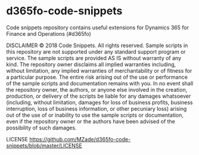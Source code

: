 # d365fo-code-snippets
Code snippets repository contains useful extensions for Dynamics 365 for Finance and Operations (#d365fo)


DISCLAIMER
© 2018 Code Snippets. All rights reserved. Sample scripts in this repository are not supported under any standard support program or service. The sample scripts are provided AS IS without warranty of any kind. The repository owner disclaims all implied warranties including, without limitation, any implied warranties of merchantability or of fitness for a particular purpose. The entire risk arising out of the use or performance of the sample scripts and documentation remains with you. In no event shall the repository owner, the authors, or anyone else involved in the creation, production, or delivery of the scripts be liable for any damages whatsoever (including, without limitation, damages for loss of business profits, business interruption, loss of business information, or other pecuniary loss) arising out of the use of or inability to use the sample scripts or documentation, even if the repository owner or the authors have been advised of the possibility of such damages.

LICENSE
https://github.com/MZade/d365fo-code-snippets/blob/master/LICENSE
